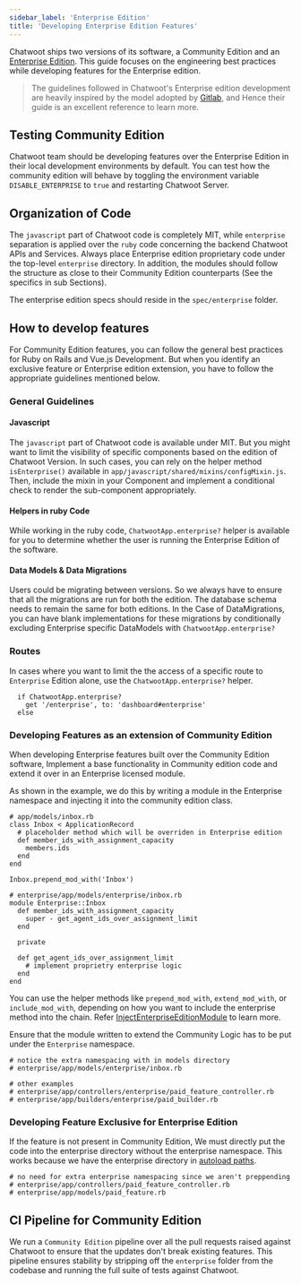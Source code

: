 ```yaml
---
sidebar_label: 'Enterprise Edition'
title: 'Developing Enterprise Edition Features'
---
```


Chatwoot ships two versions of its software, a Community Edition and an [Enterprise Edition](/product/others/enterprise-edition). This guide focuses on the engineering best practices while developing features for the Enterprise edition.

> The guidelines followed in Chatwoot's Enterprise edition development are heavily inspired by the model adopted by [Gitlab](https://docs.gitlab.com/ee/development/ee_features.html), and Hence their guide is an excellent reference to learn more.

## Testing Community Edition

Chatwoot team should be developing features over the Enterprise Edition in their local development environments by default.
You can test how the community edition will behave by toggling the environment variable `DISABLE_ENTERPRISE` to `true` and restarting Chatwoot Server.

## Organization of Code

The `javascript` part of Chatwoot code is completely MIT, while `enterprise` separation is applied over the `ruby` code concerning the backend Chatwoot APIs and Services.
Always place Enterprise edition proprietary code under the top-level `enterprise` directory. In addition, the modules should follow the structure as close to their Community Edition counterparts (See the specifics in sub Sections).

The enterprise edition specs should reside in the `spec/enterprise` folder. 

## How to develop features

For Community Edition features, you can follow the general best practices for Ruby on Rails and Vue.js Development.
But when you identify an exclusive feature or Enterprise edition extension, you have to follow the appropriate guidelines mentioned below.

### General Guidelines
#### Javascript
The `javascript` part of Chatwoot code is available under MIT. But you might want to limit the visibility of specific components based on the edition of Chatwoot Version. In such cases, you can rely on the helper method `isEnterprise()` available in `app/javascript/shared/mixins/configMixin.js`. Then, include the mixin in your Component and implement a conditional check to render the sub-component appropriately.

#### Helpers in ruby Code
While working in the ruby code, `ChatwootApp.enterprise?` helper is available for you to determine whether the user is running the Enterprise Edition of the software.

#### Data Models & Data Migrations
Users could be migrating between versions. So we always have to ensure that all the migrations are run for both the edition. The database schema needs to remain the same for both editions. In the Case of DataMigrations, you can have blank implementations for these migrations by conditionally excluding Enterprise specific DataModels with 
`ChatwootApp.enterprise?`

### Routes
In cases where you want to limit the the access of a specific route to `Enterprise` Edition alone, use the `ChatwootApp.enterprise?` helper.

```
  if ChatwootApp.enterprise?
    get '/enterprise', to: 'dashboard#enterprise'
  else
```

### Developing Features as an extension of Community Edition

When developing Enterprise features built over the Community Edition software, Implement a base functionality in Community edition code and extend it over in an Enterprise licensed module.

As shown in the example, we do this by writing a module in the Enterprise namespace and injecting it into the community edition class.

```
# app/models/inbox.rb
class Inbox < ApplicationRecord
  # placeholder method which will be overriden in Enterprise edition
  def member_ids_with_assignment_capacity
    members.ids
  end
end

Inbox.prepend_mod_with('Inbox')
```

```
# enterprise/app/models/enterprise/inbox.rb
module Enterprise::Inbox
  def member_ids_with_assignment_capacity
    super - get_agent_ids_over_assignment_limit
  end

  private

  def get_agent_ids_over_assignment_limit
    # implement proprietry enterprise logic
  end
end

```
You can use the helper methods like `prepend_mod_with`, `extend_mod_with`, or `include_mod_with`, depending on how you want to include the enterprise method into the chain. Refer [InjectEnterpriseEditionModule](https://github.com/chatwoot/chatwoot/blob/develop/config/initializers/01_inject_enterprise_edition_module.rb) to learn more.

Ensure that the module written to extend the Community Logic has to be put under the `Enterprise` namespace.
```
# notice the extra namespacing with in models directory
# enterprise/app/models/enterprise/inbox.rb

# other examples
# enterprise/app/controllers/enterprise/paid_feature_controller.rb
# enterprise/app/builders/enterprise/paid_builder.rb

```


### Developing Feature Exclusive for Enterprise Edition

If the feature is not present in Community Edition, We must directly put the code into the enterprise directory without the enterprise namespace. This works because we have the enterprise directory in [autoload paths](https://github.com/chatwoot/chatwoot/blob/41b89014324772d8351b15936d25623f852980cb/config/application.rb#L19).

```
# no need for extra enterprise namespacing since we aren't preppending 
# enterprise/app/controllers/paid_feature_controller.rb
# enterprise/app/models/paid_feature.rb

```


## CI Pipeline for Community Edition
We run a `Community Edition` pipeline over all the pull requests raised against Chatwoot to ensure that the updates don't break existing features. 
This pipeline ensures stability by stripping off the `enterprise` folder from the codebase and running the full suite of tests against Chatwoot.



